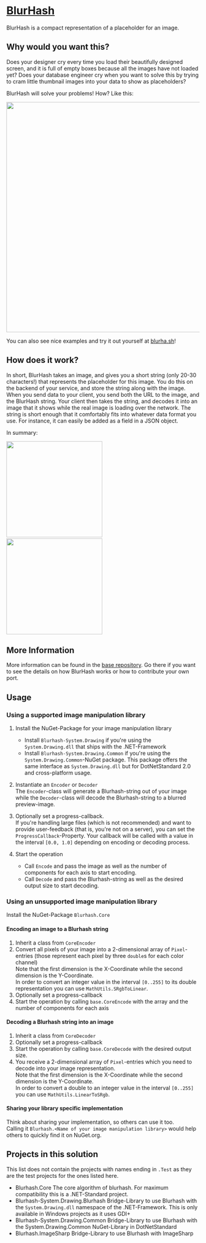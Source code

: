 # [BlurHash](http://blurha.sh)

BlurHash is a compact representation of a placeholder for an image.

## Why would you want this?

Does your designer cry every time you load their beautifully designed screen, and it is full of empty boxes because all the
images have not loaded yet? Does your database engineer cry when you want to solve this by trying to cram little thumbnail
images into your data to show as placeholders?

BlurHash will solve your problems! How? Like this:

<img src="https://github.com/woltapp/blurhash/blob/master/Media/WhyBlurHash.png" width="600">

You can also see nice examples and try it out yourself at [blurha.sh](http://blurha.sh/)!

## How does it work?

In short, BlurHash takes an image, and gives you a short string (only 20-30 characters!) that represents the placeholder for this
image. You do this on the backend of your service, and store the string along with the image. When you send data to your
client, you send both the URL to the image, and the BlurHash string. Your client then takes the string, and decodes it into an
image that it shows while the real image is loading over the network. The string is short enough that it comfortably fits into
whatever data format you use. For instance, it can easily be added as a field in a JSON object.

In summary:

<img src="https://github.com/woltapp/blurhash/blob/master/Media/HowItWorks1.jpg" width="250">&nbsp;&nbsp;&nbsp;<img src="https://github.com/woltapp/blurhash/blob/master/Media/HowItWorks2.jpg" width="250">

## More Information
More information can be found in the [base repository](https://github.com/woltapp/blurhash).
Go there if you want to see the details on how BlurHash works or how to contribute your own port.

## Usage

### Using a supported image manipulation library

1) Install the NuGet-Package for your image manipulation library
   - Install `Blurhash-System.Drawing` if you're using the `System.Drawing.dll` that ships with the .NET-Framework
   - Install `Blurhash-System.Drawing.Common` if you're using the `System.Drawing.Common`-NuGet package.
     This package offers the same interface as `System.Drawing.dll` but for DotNetStandard 2.0 and cross-platform usage.

1) Instantiate an `Encoder` or `Decoder` \
   The `Encoder`-class will generate a Blurhash-string out of your image while the `Decoder`-class will decode the Blurhash-string to a blurred preview-image.

1) Optionally set a progress-callback. \
   If you're handling large files (which is not recommended) and want to provide user-feedback (that is, you're not on a server), you can set the `ProgressCallback`-Property.
   Your callback will be called with a value in the interval `[0.0, 1.0]` depending on encoding or decoding process.

1) Start the operation
   - Call `Encode` and pass the image as well as the number of components for each axis to start encoding.
   - Call `Decode` and pass the Blurhash-string as well as the desired output size to start decoding.

### Using an unsupported image manipulation library
Install the NuGet-Package `Blurhash.Core`

#### Encoding an image to a Blurhash string

1) Inherit a class from `CoreEncoder`
1) Convert all pixels of your image into a 2-dimensional array of `Pixel`-entries (those represent each pixel by three `double`s for each color channel) \
   Note that the first dimension is the X-Coordinate while the second dimension is the Y-Coordinate. \
   In order to convert an integer value in the interval `[0..255]` to its double representation you can use `MathUtils.SRgbToLinear`.
1) Optionally set a progress-callback
1) Start the operation by calling `base.CoreEncode` with the array and the number of components for each axis

#### Decoding a Blurhash string into an image

1) Inherit a class from `CoreDecoder`
1) Optionally set a progress-callback
1) Start the operation by calling `base.CoreDecode` with the desired output size.
1) You receive a 2-dimensional array of `Pixel`-entries which you need to decode into your image representation. \
   Note that the first dimension is the X-Coordinate while the second dimension is the Y-Coordinate. \
   In order to convert a double to an integer value in the interval `[0..255]` you can use `MathUtils.LinearToSRgb`.

#### Sharing your library specific implementation

Think about sharing your implementation, so others can use it too. \
Calling it `Blurhash.<Name of your image manipulation library>` would help others to quickly find it on NuGet.org.

## Projects in this solution
This list does not contain the projects with names ending in `.Test` as they are the test projects for the ones listed here.

- Blurhash.Core
  The core algorithm of blurhash. For maximum compatibility this is a .NET-Standard project.
- Blurhash-System.Drawing.Blurhash
  Bridge-Library to use Blurhash with the `System.Drawing.dll` namespace of the .NET-Framework.
  This is only available in Windows projects as it uses GDI+
- Blurhash-System.Drawing.Common
  Bridge-Library to use Blurhash with the System.Drawing.Common NuGet-Library in DotNetStandard
- Blurhash.ImageSharp
  Bridge-Library to use Blurhash with ImageSharp
